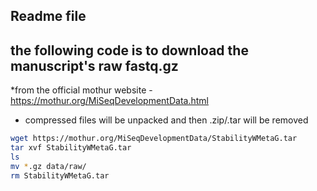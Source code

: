 ## Readme file
## the following code is to download the manuscript's raw **fastq.gz**  

*from the official mothur website - https://mothur.org/MiSeqDevelopmentData.html
* compressed files will be unpacked and then .zip/.tar will be removed

```bash
wget https://mothur.org/MiSeqDevelopmentData/StabilityWMetaG.tar
tar xvf StabilityWMetaG.tar
ls
mv *.gz data/raw/
rm StabilityWMetaG.tar
```
